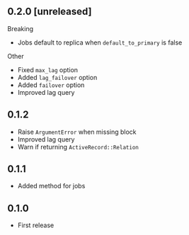 ## 0.2.0 [unreleased]

Breaking

- Jobs default to replica when `default_to_primary` is false

Other

- Fixed `max_lag` option
- Added `lag_failover` option
- Added `failover` option
- Improved lag query

## 0.1.2

- Raise `ArgumentError` when missing block
- Improved lag query
- Warn if returning `ActiveRecord::Relation`

## 0.1.1

- Added method for jobs

## 0.1.0

- First release

